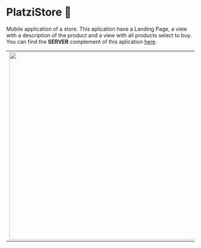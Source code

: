 # PlatziStore 💚
Mobile application of a store. This aplication have a Landing Page, a view with a description of the product and a view with all products
select to buy.
You can find the **SERVER** complement of this aplication [here](https://github.com/GerArJe/kotlinserverplatzistore).


<center>
    <table>
        <tbody>
            <tr>
                <td><img src="https://user-images.githubusercontent.com/46495565/59785172-c2ed0980-9289-11e9-8857-8f419d7eaa01.png" height="500px" /></td>
                <td><img src="https://user-images.githubusercontent.com/46495565/59785256-f6c82f00-9289-11e9-8d46-17154778a2c5.png" height="500px"/></td>
                <td><img src="https://user-images.githubusercontent.com/46495565/59785290-09426880-928a-11e9-9c2f-b41585c34a28.png" height="500px"/></td>
            </tr>
        </tbody>
    </table>
</center>
